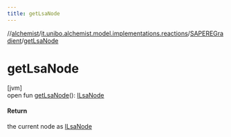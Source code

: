 ```yaml
---
title: getLsaNode
---
```

//[alchemist](../../../index.html)/[it.unibo.alchemist.model.implementations.reactions](../index.html)/[SAPEREGradient](index.html)/[getLsaNode](get-lsa-node.html)



# getLsaNode



[jvm]\
open fun [getLsaNode](get-lsa-node.html)(): [ILsaNode](../../it.unibo.alchemist.model.interfaces/-i-lsa-node/index.html)



#### Return



the current node as [ILsaNode](../../it.unibo.alchemist.model.interfaces/-i-lsa-node/index.html)




